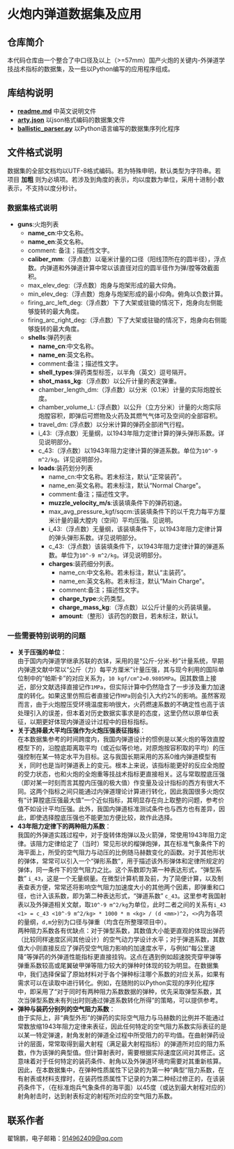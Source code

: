 # 火炮内弹道数据集及应用
## 仓库简介
本代码仓库由一个整合了中口径及以上（>=57mm）国产火炮的关键内-外弹道学技战术指标的数据集，及一些以Python编写的应用程序组成。


## 库结构说明
* [**readme.md**](readme.md) 中英文说明文件
* [**arty.json**](arty.json) 以json格式编码的数据集文件
* [**ballistic_parser.py**](ballistic_parser.py) 以Python语言编写的数据集序列化程序

## 文件格式说明
数据集的全部文档均以UTF-8格式编码。若为特殊申明，默认类型为字符串。若项目 __加粗__ 则为必填项。若涉及到角度的表示，均以度数为单位，采用十进制小数表示，不支持以度分秒计。


### 数据集格式说明
- __guns__:火炮列表
    - __name_cn__:中文名称。
    - __name_en__:英文名称。
    - comment: 备注；描述性文字。
    - __caliber_mm__:（浮点数）以毫米计量的口径（阳线顶所在的圆半径），浮点数。内弹道和外弹道计算中常以该直径对应的圆半径作为弹/膛等效截面积。
    - max_elev_deg:（浮点数）炮身与炮架形成的最大仰角。
    - min_elev_deg:（浮点数）炮身与炮架形成的最小仰角。俯角以负数计算。
    - firing_arc_left_deg:（浮点数）下了大架或驻锄的情况下，炮身向左侧能够旋转的最大角度。
    - firing_arc_right_deg:（浮点数）下了大架或驻锄的情况下，炮身向右侧能够旋转的最大角度。
    - __shells__:弹药列表
        - __name_cn__:中文名称。
        - __name_en__:英文名称。
        - comment:备注；描述性文字。
        - __shell_types__:弹药类型标签，以半角（英文）逗号隔开。
        - __shot_mass_kg__:（浮点数）以公斤计量的表定弹重。
        - chamber_length_dm:（浮点数）以分米（0.1米）计量的实际炮膛长度。
        - chamber_volume_L: (浮点数）以公升（立方分米）计量的火炮实际炮膛容积，即弹后可燃物及火药及其燃气气体可及空间的全部容积。
        - travel_dm: (浮点数）以分米计算的弹药全部闭气行程。
        - i_43:（浮点数）无量纲，以1943年阻力定律计算的弹头弹形系数。详见说明部分。
        - c_43:（浮点数）以1943年阻力定律计算的弹道系数。单位为`10^-9 m^2/kg`。详见说明部分。
        - __loads__:装药划分列表
            - name_cn:中文名称。若未标注，默认“正常装药”。
            - name_en:英文名称。若未标注，默认“Normal Charge"。
            - comment:备注；描述性文字。
            - __muzzle_velocity_m/s__:该装填条件下的弹药初速。
            - max_avg_pressure_kgf/sqcm:该装填条件下的以千克力每平方厘米计量的最大膛内（空间）平均压强。见说明。
            - i_43:（浮点数）无量纲，该装填条件下，以1943年阻力定律计算的弹头弹形系数。详见说明部分。
            - c_43:（浮点数）该装填条件下，以1943年阻力定律计算的弹道系数。单位为`10^-9 m^2/kg`。详见说明部分。
            - __charges__:装药细分列表。
                - name_cn:中文名称。若未标注，默认“主装药”。
                - name_en:英文名称。若未标注，默认“Main Charge"。
                - comment:备注；描述性文字。
                - __charge_type__:火药类型。
                - __charge_mass_kg__:（浮点数）以公斤计量的火药装填量。
                - __amount__:（整形）该药包的数目，若未标注，默认1。

### 一些需要特别说明的问题
- __关于压强的单位__：\
    由于国内内弹道学继承苏联的衣钵，采用的是“公斤-分米-秒”计量系统，早期内弹道文献中常以“公斤（力）每平方厘米”计量压强，其与现今利用的国际单位制中的“帕斯卡”的对应关系为，`10 kgf/cm^2=0.9805MPa`。因其数值上接近，部分文献选择直接记作`1MPa`，但实际计算中仍然隐含了一步涉及重力加速度的转化。如果这里仿照后者直接记作`MPa`则会引入大约2%的影响。虽然客观而言，由于火炮膛压受环境温度影响很大，火药燃速系数的不确定性也高于该处理引入的误差，但本着对历史数据实事求是的态度，这里仍然以原单位表征，以期更好体现内弹道设计过程中的目标指标。
- __关于选择最大平均压强作为火炮压强表征指标__：\
    在本数据集参考的时间跨度内，我国内弹道设计的惯例是以某火炮的等效直膛模型下的，沿膛底距离取平均（或近似等价地，对原炮按容积取的平均）的压强控制在某一特定水平为目标。这与我国长期采用的苏系0维内弹道模型有关，同时也是当时弹道表上的变元。根本上来说，该指标能更好的反应全炮膛的受力状态，也和火炮的全炮重等技战术指标更直接相关。这与常取膛底压强（即对某一时刻而言其膛内压强的极大值）作变量及设计指标的西方有很大不同。这两个指标之间只能通过内弹道理论计算进行转化，因此我国很多火炮仅有“计算膛底压强最大值”一个近似指标，其明显存在向上取整的问题，参考价值不如设计平均压强。此外，我国内弹道标准测试条件也与西方也有差异，因此，即使选择膛底压强也不能更加方便比较，故作此选择。
- __43年阻力定律下的两种阻力系数__：\
    我国的外弹道实践过程中，对于旋转体炮弹以及火箭弹，常使用1943年阻力定律。该阻力定律给定了（当时）常见形状的榴弹炮弹，其在标准气象条件下的海平面上，所受的空气阻力与动压的比例随马赫数变化的函数。对于其他形状的弹体，常常可以引入一个“弹形系数”，用于描述该外形弹体和定律所规定的弹体，同一条件下的空气阻力之比。这个系数即为第一种表达形式，“弹型系数” `i_43`，这是一个无量纲量。在微型计算机普及前，为了简便计算，以及制表查表方便，常常还将影响空气阻力加速度大小的其他两个因素，即弹重和口径，也计入该系数，即为第二种表达形式，“弹道系数” `c_43`。这里参考我国射表以及外弹道相关文献，取`10^-9 m^2/kg`为单位，此时二者之间的关系有`i_43 <1> = c_43 <10^-9 m^2/kg> * 1000 * m <kg> / (d <mm>)^2`，`<>`内为各项的量纲，`d,m`分别为口径与弹重（均含在所整理项目中）。\
    两种阻力系数各有优缺点：对于弹型系数，其数值大小能更直观的体现出弹药（比较同样速度区间其他设计）的空气动力学设计水平；对于弹道系数，其数值大小则直接反应了弹药受空气阻力影响的加速度水平，与例如“每公里速降”等弹药的外弹道性能指标更直接挂钩。这点在遇到例如超速脱壳穿甲弹等弹重系数较高或尾翼破甲弹等阻力较大的弹种时体现的较为明显。在数据集中，我们选择保留了原始材料对于各个弹种标注哪个系数的对应关系，如果有需求可以在读取中进行转化。例如，在随附的以Python实现的序列化程序中，即采用了“对于同时有两种阻力系数数据的弹种，优先采取弹型系数，其次当弹型系数未有列出时则通过弹道系数转化所得”的策略，可以提供参考。
- __弹种与装药分别列的空气阻力系数__：\
    由于实际上，非“典型外形”的弹药的实际空气阻力与马赫数的比例并不能通过常数放缩1943年阻力定律来表征，因此任何特定的空气阻力系数实际表征的是以某一特定弹速，射角发射的弹道全过程中所受阻力的平均值。在曲射弹药设计的层面，常常取得到最大射程（满足最大射程指标）的弹道所对应的阻力系数，作为该弹的典型值。但计算射表时，需要根据实际速度区间对其修正。这意味着对于任何特定的装药条件、射角以及外弹道环境均需要对其重新核算。因此，在本数据集中，在弹种性质属性下记录的为第一种“典型”阻力系数，在有射表或材料支撑时，在装药性质属性下记录的为第二种经过修正的，在该装药条件下，（在标准炮兵气象条件的海平面）以45度（或达到最大射程对应的）射角射击时，达到射表标定的射程所对应的空气阻力系数。

## 联系作者
翟锦鹏，电子邮箱：914962409@qq.com